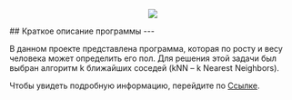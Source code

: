 <p align = "center">

<img src = "https://gitlab.com/CakeWalker/KNNClassifier/raw/maxim/knn.png" />

</p>
## Краткое описание программы
---

В данном проекте представлена программа, которая по росту и весу человека
может определить его пол. Для решения этой задачи был выбран алгоритм k
ближайших соседей (kNN – k Nearest Neighbors).

Чтобы увидеть подробную информацию, перейдите по [Ссылке](https://gitlab.com/CakeWalker/KNNClassifier/wikis/home).